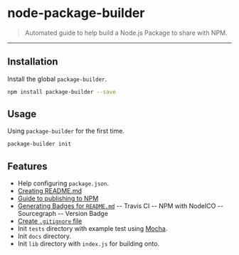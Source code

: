 node-package-builder
====================

> Automated guide to help build a Node.js Package to share with NPM. 

-----

## Installation
Install the global `package-builder`.
```bash
npm install package-builder --save
```
## Usage
Using `package-builder` for the first time.
```bash
package-builder init
```

## Features
- Help configuring `package.json`.
- [Creating README.md](https://github.com/Glavin001/node-package-builder/issues/2)
- [Guide to publishing to NPM](https://github.com/Glavin001/node-package-builder/issues/3)
- [Generating Badges for `README.md`](https://github.com/Glavin001/node-package-builder/issues/1)
-- Travis CI
-- NPM with NodeICO
-- Sourcegraph
-- Version Badge
- [Create `.gitignore` file](https://github.com/Glavin001/node-package-builder/issues/4)
- Init `tests` directory with example test using [Mocha](https://github.com/visionmedia/mocha).
- Init `docs` directory.
- Init `lib` directory with `index.js` for building onto. 

